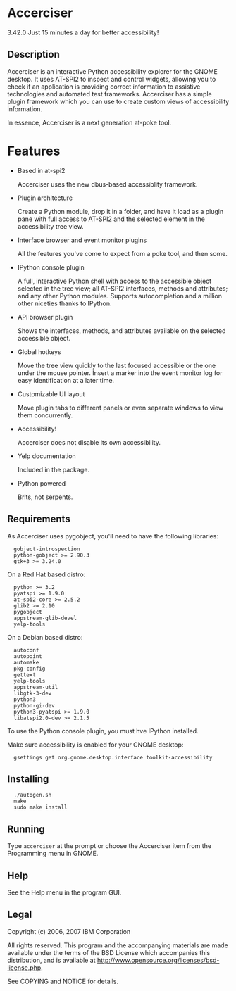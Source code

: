 # Accerciser 

3.42.0
Just 15 minutes a day for better accessibility!

## Description
  
  Accerciser is an interactive Python accessibility explorer for the GNOME
  desktop. It uses AT-SPI2 to inspect and control widgets, allowing you to check
  if an application is providing correct information to assistive technologies
  and automated test frameworks. Accerciser has a simple plugin framework which
  you can use to create custom views of accessibility information.

  In essence, Accerciser is a next generation at-poke tool.

# Features

- Based in at-spi2

  Accerciser uses the new dbus-based accessiblity framework.

- Plugin architecture

  Create a Python module, drop it in a folder, and have it load as a plugin pane
  with full access to AT-SPI2 and the selected element in the accessibility tree
  view.

- Interface browser and event monitor plugins

  All the features you've come to expect from a poke tool, and then some.

- IPython console plugin

  A full, interactive Python shell with access to the accessible object selected
  in the tree view; all AT-SPI2 interfaces, methods and attributes; and any other
  Python modules. Supports autocompletion and a million other niceties thanks to
  IPython.

- API browser plugin
  
  Shows the interfaces, methods, and attributes available on the selected
  accessible object.

- Global hotkeys

  Move the tree view quickly to the last focused accessible or the one under the
  mouse pointer. Insert a marker into the event monitor log for easy
  identification at a later time.

- Customizable UI layout

  Move plugin tabs to different panels or even separate windows to view them
  concurrently.

- Accessibility!

  Accerciser does not disable its own accessibility.

- Yelp documentation
  
  Included in the package.

- Python powered

  Brits, not serpents.


## Requirements

As Accerciser uses pygobject, you'll need to have the following libraries:
  ```
    gobject-introspection
    python-gobject >= 2.90.3
    gtk+3 >= 3.24.0
  ```
  On a Red Hat based distro:
  ```
    python >= 3.2
    pyatspi >= 1.9.0
    at-spi2-core >= 2.5.2
    glib2 >= 2.10
    pygobject
    appstream-glib-devel
    yelp-tools
  ```
  On a Debian based distro:
  ```
    autoconf
    autopoint
    automake
    pkg-config
    gettext
    yelp-tools
    appstream-util
    libgtk-3-dev
    python3
    python-gi-dev
    python3-pyatspi >= 1.9.0
    libatspi2.0-dev >= 2.1.5
  ```
  To use the Python console plugin, you must hve IPython installed.

  Make sure accessibility is enabled for your GNOME desktop:
  ```
    gsettings get org.gnome.desktop.interface toolkit-accessibility
  ```

  
## Installing
```
  ./autogen.sh
  make
  sudo make install
```
## Running

  Type `accerciser` at the prompt or choose the Accerciser item from the 
  Programming menu in GNOME.
  
## Help

  See the Help menu in the program GUI.

## Legal
  
  Copyright (c) 2006, 2007 IBM Corporation

  All rights reserved. This program and the accompanying materials are made
  available under the terms of the BSD License which accompanies this
  distribution, and is available at
  http://www.opensource.org/licenses/bsd-license.php.
  
  See COPYING and NOTICE for details.
